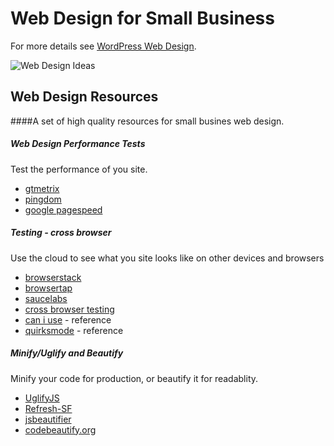 # Web Design for Small Business

For more details see [WordPress Web Design](https://malleeblue.wixsite.com/tenterfieldwebdesign).

![Web Design Ideas](https://i1.wp.com/www.malleeblue.com/wp-content/uploads/2015/09/Coffee-Now-and-Then.png)

## Web Design Resources
####A set of high quality resources for small busines web design. 

##### Web Design Performance Tests

Test the performance of you site.

* [gtmetrix](http://gtmetrix.com/)
* [pingdom](http://tools.pingdom.com/fpt/)
* [google pagespeed](https://developers.google.com/speed/pagespeed/insights/)

##### Testing - cross browser

Use the cloud to see what you site looks like on other devices and browsers

* [browserstack](http://www.browserstack.com/)
* [browsertap](http://browsertap.com/)
* [saucelabs](http://saucelabs.com/)
* [cross browser testing](http://crossbrowsertesting.com/)
* [can i use](http://caniuse.com/) - reference
* [quirksmode](http://www.quirksmode.org/compatibility.html) - reference

##### Minify/Uglify and Beautify

Minify your code for production, or beautify it for readablity.

* [UglifyJS](http://marijnhaverbeke.nl//uglifyjs)
* [Refresh-SF](http://refresh-sf.com/)
* [jsbeautifier](http://jsbeautifier.org/)
* [codebeautify.org](http://codebeautify.org/)
